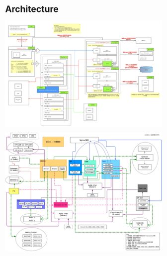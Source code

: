 # Architecture

![](../../.gitbook/assets/bluekingat.png)

![](../../.gitbook/assets/blueking.jpg)

